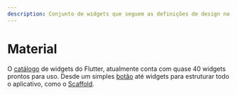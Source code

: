 ```yaml
---
description: Conjunto de widgets que seguem as definições de design no Material Design.
---
```


# Material

O [catálogo](https://flutter.dev/docs/development/ui/widgets/material) de widgets do Flutter, atualmente conta com quase 40 widgets prontos para uso. Desde um simples [botão](https://api.flutter.dev/flutter/material/RaisedButton-class.html) até widgets para estruturar todo o aplicativo, como o [Scaffold](https://api.flutter.dev/flutter/material/Scaffold-class.html).

